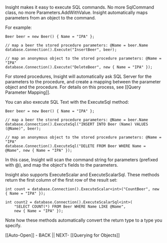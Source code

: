 Insight makes it easy to execute SQL commands. No more SqlCommand class, no more Parameters.AddWithValue. Insight automatically maps parameters from an object to the command.

For example:

	Beer beer = new Beer() { Name = "IPA" };

	// map a beer the stored procedure parameters: @Name = beer.Name
	database.Connection().Execute("InsertBeer", beer);

	// map an anonymous object to the stored procedure parameters: @Name = "IPA"
	database.Connection().Execute("DeleteBeer", new { Name = "IPA" });

For stored procedures, Insight will automatically ask SQL Server for the parameters to the procedure, and create a mapping between the parameter object and the procedure. For details on this process, see [[Query Parameter Mapping]].

You can also execute SQL Text with the ExecuteSql method:

	Beer beer = new Beer() { Name = "IPA" };

	// map a beer the stored procedure parameters: @Name = beer.Name
	database.Connection().ExecuteSql("INSERT INTO Beer (Name) VALUES (@Name)", beer);

	// map an anonymous object to the stored procedure parameters: @Name = "IPA"
	database.Connection().ExecuteSql("DELETE FROM Beer WHERE Name = @Name", new { Name = "IPA" });

In this case, Insight will scan the command string for parameters (prefixed with @), and map the object's fields to the parameters.

Insight also supports ExecuteScalar and ExecuteScalarSql. These methods return the first column of the first row of the result set:

	int count = database.Connection().ExecuteScalar<int>("CountBeer", new { Name = "IPA" });

	int count2 = database.Connection().ExecuteScalarSql<int>(
		"SELECT COUNT(*) FROM Beer WHERE Name LIKE @Name",
		new { Name = "IPA" });

Note how these methods automatically convert the return type to a type you specify.

[[Auto-Open]] - BACK || NEXT- [[Querying for Objects]]
